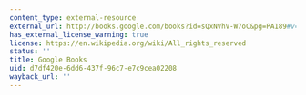 ```yaml
---
content_type: external-resource
external_url: http://books.google.com/books?id=sQxNVhV-W7oC&pg=PA189#v=onepage
has_external_license_warning: true
license: https://en.wikipedia.org/wiki/All_rights_reserved
status: ''
title: Google Books
uid: d7df420e-6dd6-437f-96c7-e7c9cea02208
wayback_url: ''
---
```


